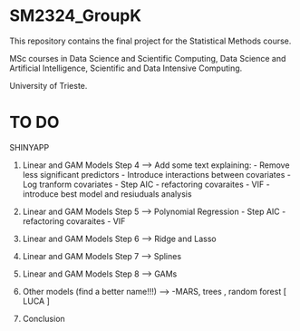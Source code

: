 # SM2324_GroupK
This repository contains the final project for the Statistical Methods course.

MSc courses in Data Science and Scientific Computing, Data Science and Artificial Intelligence, Scientific and Data Intensive Computing.

University of Trieste.

# TO DO
SHINYAPP
1) Linear and GAM Models Step 4 --> Add some text explaining:
                                   - Remove less significant predictors
                                   - Introduce interactions between covariates
                                   - Log tranform covariates
                                   - Step AIC
                                   - refactoring covaraites
                                   - VIF
                                   - introduce best model and resiuduals analysis

2) Linear and GAM Models Step 5 --> Polynomial Regression
                                    - Step AIC
                                   - refactoring covaraites
                                   - VIF
                                    
4) Linear and GAM Models Step 6 --> Ridge and Lasso
5) Linear and GAM Models Step 7 --> Splines
6) Linear and GAM Models Step 8 --> GAMs
7) Other models (find a better name!!!) --> -MARS, trees , random forest   [ LUCA ]
8) Conclusion
